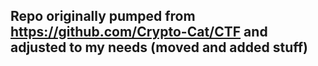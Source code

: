 ## Repo originally pumped from https://github.com/Crypto-Cat/CTF and adjusted to my needs (moved and added stuff)
